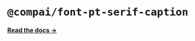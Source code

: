 # `@compai/font-pt-serif-caption`

[**Read the docs &rarr;**](https://components.ai/docs/typefaces/pt-serif-caption)
